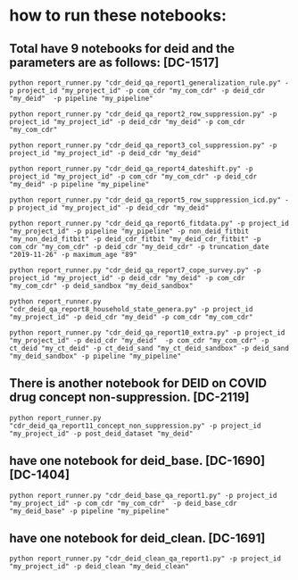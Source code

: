 
# how to run these notebooks:

## Total have 9 notebooks for deid and the parameters are as follows: [DC-1517]

```python report_runner.py "cdr_deid_qa_report1_generalization_rule.py" -p project_id "my_project_id" -p com_cdr "my_com_cdr" -p deid_cdr "my_deid"  -p pipeline "my_pipeline" ```

```python report_runner.py "cdr_deid_qa_report2_row_suppression.py" -p project_id "my_project_id" -p deid_cdr "my_deid" -p com_cdr "my_com_cdr" ```

```python report_runner.py "cdr_deid_qa_report3_col_suppression.py" -p project_id "my_project_id" -p deid_cdr "my_deid" ```

```python report_runner.py "cdr_deid_qa_report4_dateshift.py" -p project_id "my_project_id" -p com_cdr "my_com_cdr" -p deid_cdr "my_deid" -p pipeline "my_pipeline"  ```

```python report_runner.py "cdr_deid_qa_report5_row_suppression_icd.py" -p project_id "my_project_id" -p deid_cdr "my_deid"  ```

```python report_runner.py "cdr_deid_qa_report6_fitdata.py" -p project_id "my_project_id" -p pipeline "my_pipeline" -p non_deid_fitbit "my_non_deid_fitbit" -p deid_cdr_fitbit "my_deid_cdr_fitbit" -p com_cdr "my_com_cdr" -p deid_cdr "my_deid_cdr" -p truncation_date "2019-11-26" -p maximum_age "89"  ```

```python report_runner.py "cdr_deid_qa_report7_cope_survey.py" -p project_id "my_project_id" -p deid_cdr "my_deid" -p com_cdr "my_com_cdr" -p deid_sandbox "my_deid_sandbox"   ```

```python report_runner.py "cdr_deid_qa_report8_household_state_genera.py" -p project_id "my_project_id" -p deid_cdr "my_deid" -p com_cdr "my_com_cdr"  ```

```python report_runner.py "cdr_deid_qa_report10_extra.py" -p project_id "my_project_id" -p deid_cdr "my_deid"  -p com_cdr "my_com_cdr" -p ct_deid "my_ct_deid" -p ct_deid_sand "my_ct_deid_sandbox" -p deid_sand "my_deid_sandbox" -p pipeline "my_pipeline" ```

## There is another notebook for DEID on COVID drug concept non-suppression. [DC-2119]
```python report_runner.py "cdr_deid_qa_report11_concept_non_suppression.py" -p project_id "my_project_id" -p post_deid_dataset "my_deid" ```

## have one notebook for deid_base. [DC-1690] [DC-1404]

```python report_runner.py "cdr_deid_base_qa_report1.py" -p project_id "my_project_id" -p com_cdr "my_com_cdr"  -p deid_base_cdr "my_deid_base" -p pipeline "my_pipeline"  ```

## have one notebook for deid_clean. [DC-1691]

```python report_runner.py "cdr_deid_clean_qa_report1.py" -p project_id "my_project_id" -p deid_clean "my_deid_clean" ```

 